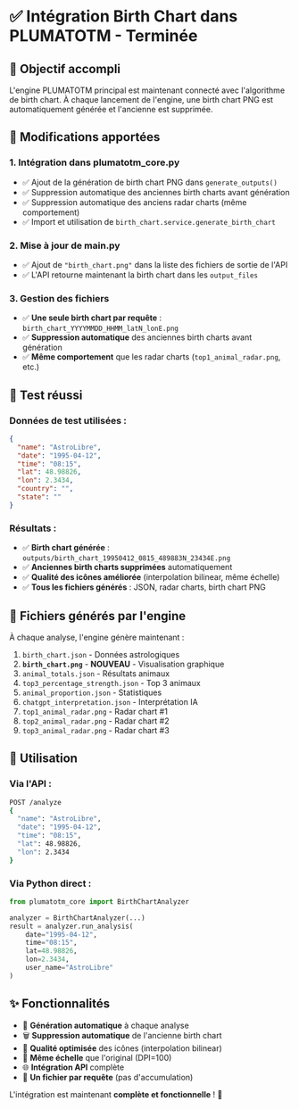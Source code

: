 # ✅ Intégration Birth Chart dans PLUMATOTM - Terminée

## 🎯 Objectif accompli
L'engine PLUMATOTM principal est maintenant connecté avec l'algorithme de birth chart. À chaque lancement de l'engine, une birth chart PNG est automatiquement générée et l'ancienne est supprimée.

## 🔧 Modifications apportées

### 1. **Intégration dans plumatotm_core.py**
- ✅ Ajout de la génération de birth chart PNG dans `generate_outputs()`
- ✅ Suppression automatique des anciennes birth charts avant génération
- ✅ Suppression automatique des anciens radar charts (même comportement)
- ✅ Import et utilisation de `birth_chart.service.generate_birth_chart`

### 2. **Mise à jour de main.py**
- ✅ Ajout de `"birth_chart.png"` dans la liste des fichiers de sortie de l'API
- ✅ L'API retourne maintenant la birth chart dans les `output_files`

### 3. **Gestion des fichiers**
- ✅ **Une seule birth chart par requête** : `birth_chart_YYYYMMDD_HHMM_latN_lonE.png`
- ✅ **Suppression automatique** des anciennes birth charts avant génération
- ✅ **Même comportement** que les radar charts (`top1_animal_radar.png`, etc.)

## 🧪 Test réussi

### Données de test utilisées :
```json
{
  "name": "AstroLibre",
  "date": "1995-04-12",
  "time": "08:15",
  "lat": 48.98826,
  "lon": 2.3434,
  "country": "",
  "state": ""
}
```

### Résultats :
- ✅ **Birth chart générée** : `outputs/birth_chart_19950412_0815_489883N_23434E.png`
- ✅ **Anciennes birth charts supprimées** automatiquement
- ✅ **Qualité des icônes améliorée** (interpolation bilinear, même échelle)
- ✅ **Tous les fichiers générés** : JSON, radar charts, birth chart PNG

## 📁 Fichiers générés par l'engine

À chaque analyse, l'engine génère maintenant :
1. `birth_chart.json` - Données astrologiques
2. **`birth_chart.png`** - **NOUVEAU** - Visualisation graphique
3. `animal_totals.json` - Résultats animaux
4. `top3_percentage_strength.json` - Top 3 animaux
5. `animal_proportion.json` - Statistiques
6. `chatgpt_interpretation.json` - Interprétation IA
7. `top1_animal_radar.png` - Radar chart #1
8. `top2_animal_radar.png` - Radar chart #2
9. `top3_animal_radar.png` - Radar chart #3

## 🚀 Utilisation

### Via l'API :
```bash
POST /analyze
{
  "name": "AstroLibre",
  "date": "1995-04-12",
  "time": "08:15",
  "lat": 48.98826,
  "lon": 2.3434
}
```

### Via Python direct :
```python
from plumatotm_core import BirthChartAnalyzer

analyzer = BirthChartAnalyzer(...)
result = analyzer.run_analysis(
    date="1995-04-12",
    time="08:15",
    lat=48.98826,
    lon=2.3434,
    user_name="AstroLibre"
)
```

## ✨ Fonctionnalités

- 🔄 **Génération automatique** à chaque analyse
- 🗑️ **Suppression automatique** de l'ancienne birth chart
- 🎨 **Qualité optimisée** des icônes (interpolation bilinear)
- 📏 **Même échelle** que l'original (DPI=100)
- 🌐 **Intégration API** complète
- 📱 **Un fichier par requête** (pas d'accumulation)

L'intégration est maintenant **complète et fonctionnelle** ! 🎉

